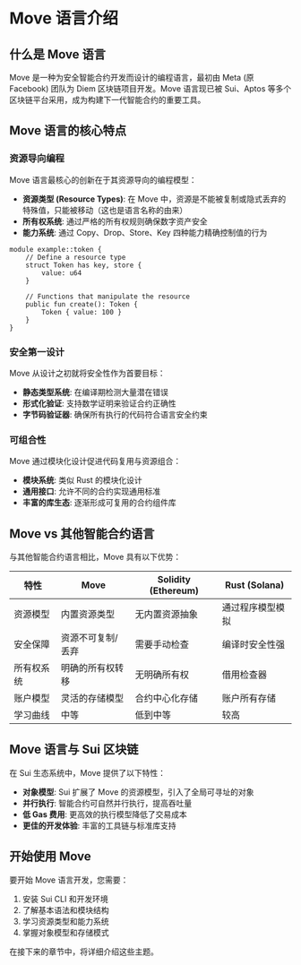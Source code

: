 # Move 语言介绍

## 什么是 Move 语言

Move 是一种为安全智能合约开发而设计的编程语言，最初由 Meta (原 Facebook) 团队为 Diem 区块链项目开发。Move 语言现已被 Sui、Aptos 等多个区块链平台采用，成为构建下一代智能合约的重要工具。

## Move 语言的核心特点

### 资源导向编程

Move 语言最核心的创新在于其资源导向的编程模型：

- **资源类型 (Resource Types)**: 在 Move 中，资源是不能被复制或隐式丢弃的特殊值，只能被移动（这也是语言名称的由来）
- **所有权系统**: 通过严格的所有权规则确保数字资产安全
- **能力系统**: 通过 Copy、Drop、Store、Key 四种能力精确控制值的行为

```move
module example::token {
    // Define a resource type
    struct Token has key, store {
        value: u64
    }

    // Functions that manipulate the resource
    public fun create(): Token {
        Token { value: 100 }
    }
}
```

### 安全第一设计

Move 从设计之初就将安全性作为首要目标：

- **静态类型系统**: 在编译期检测大量潜在错误
- **形式化验证**: 支持数学证明来验证合约正确性
- **字节码验证器**: 确保所有执行的代码符合语言安全约束

### 可组合性

Move 通过模块化设计促进代码复用与资源组合：

- **模块系统**: 类似 Rust 的模块化设计
- **通用接口**: 允许不同的合约实现通用标准
- **丰富的库生态**: 逐渐形成可复用的合约组件库

## Move vs 其他智能合约语言

与其他智能合约语言相比，Move 具有以下优势：

| 特性       | Move              | Solidity (Ethereum) | Rust (Solana)    |
| ---------- | ----------------- | ------------------- | ---------------- |
| 资源模型   | 内置资源类型      | 无内置资源抽象      | 通过程序模型模拟 |
| 安全保障   | 资源不可复制/丢弃 | 需要手动检查        | 编译时安全性强   |
| 所有权系统 | 明确的所有权转移  | 无明确所有权        | 借用检查器       |
| 账户模型   | 灵活的存储模型    | 合约中心化存储      | 账户所有存储     |
| 学习曲线   | 中等              | 低到中等            | 较高             |

## Move 语言与 Sui 区块链

在 Sui 生态系统中，Move 提供了以下特性：

- **对象模型**: Sui 扩展了 Move 的资源模型，引入了全局可寻址的对象
- **并行执行**: 智能合约可自然并行执行，提高吞吐量
- **低 Gas 费用**: 更高效的执行模型降低了交易成本
- **更佳的开发体验**: 丰富的工具链与标准库支持


## 开始使用 Move

要开始 Move 语言开发，您需要：

1. 安装 Sui CLI 和开发环境
2. 了解基本语法和模块结构
3. 学习资源类型和能力系统
4. 掌握对象模型和存储模式

在接下来的章节中，将详细介绍这些主题。
